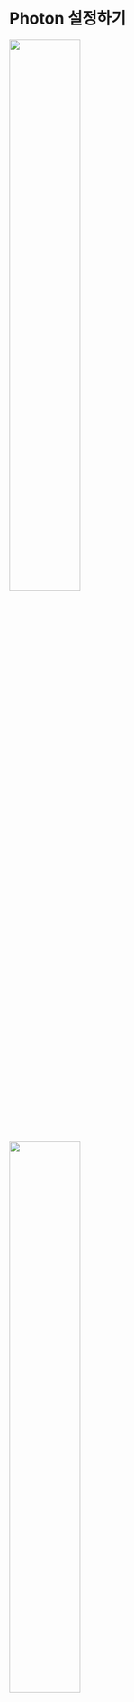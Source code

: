 Photon 설정하기
========================================
<img src="https://github.com/isp829/3dunitymulty/blob/master/images/lecture2/lecture2-1/2-1-1.png" width="50%">
<img src="https://github.com/isp829/3dunitymulty/blob/master/images/lecture2/lecture2-1/2-1-2.PNG" width="50%">  

* 3D프로젝트 하나 만들어주자.    

------------------------------      
<img src="https://github.com/isp829/3dunitymulty/blob/master/images/lecture2/lecture2-1/2-1-3.PNG" width="50%">
<img src="https://github.com/isp829/3dunitymulty/blob/master/images/lecture2/lecture2-1/2-1-4.PNG" width="50%">   

* Asset Store에서 PUN2 무료버전을 받아오자.  

------------------------------     
<img src="https://github.com/isp829/3dunitymulty/blob/master/images/lecture2/lecture2-1/2-1-5.png" width="50%">
<img src="https://github.com/isp829/3dunitymulty/blob/master/images/lecture2/lecture2-1/2-1-6.png" width="50%">   

* PUN2 import해주자.  

------------------------------     
<img src="https://github.com/isp829/3dunitymulty/blob/master/images/lecture2/lecture2-1/2-1-7.PNG" width="50%">

* 다운이 끝나면 이런창이 뜬다.  

------------------------------     
<img src="https://github.com/isp829/3dunitymulty/blob/master/images/lecture2/lecture2-1/2-1-8.PNG" width="50%">

* Photon Engine 사이트로 가주자.  

------------------------------  
<img src="https://github.com/isp829/3dunitymulty/blob/master/images/lecture2/lecture2-1/2-1-9.png" width="50%">
<img src="https://github.com/isp829/3dunitymulty/blob/master/images/lecture2/lecture2-1/2-1-10.png" width="50%">   

* 로그인 해주고 아이디 없으면 하나 만들어주자.  
* 공짜다 걱정말자.  

------------------------------     
<img src="https://github.com/isp829/3dunitymulty/blob/master/images/lecture2/lecture2-1/2-1-11.png" width="50%">
<img src="https://github.com/isp829/3dunitymulty/blob/master/images/lecture2/lecture2-1/2-1-12.png" width="50%">   

* Dashboard로 들어가서 create new app 클릭.  

------------------------------     
<img src="https://github.com/isp829/3dunitymulty/blob/master/images/lecture2/lecture2-1/2-1-13.PNG" width="50%">
<img src="https://github.com/isp829/3dunitymulty/blob/master/images/lecture2/lecture2-1/2-1-14.png" width="50%">   

* Photon type을 PUN으로 해주고 만들면 App Id가 뜬다.  
* 복사해주자.  

------------------------------     
<img src="https://github.com/isp829/3dunitymulty/blob/master/images/lecture2/lecture2-1/2-1-15.png" width="50%">
<img src="https://github.com/isp829/3dunitymulty/blob/master/images/lecture2/lecture2-1/2-1-16.png" width="50%">   

* 아까 뜬 PUN set up에 복사한 id를 입력해주고 setup project클릭   
* 완료메세지가 뜨면 창을 닫아주자.  

------------------------------     
<img src="https://github.com/isp829/3dunitymulty/blob/master/images/lecture2/lecture2-1/2-1-17.png" width="50%">
<img src="https://github.com/isp829/3dunitymulty/blob/master/images/lecture2/lecture2-1/2-1-18.PNG" width="50%">   

* Photon Server Settings가 생성된걸 알 수 있다.  
* 여러가지 서버 설정을 변경할 수 있지만 지금은 만질필요 없다.  

------------------------------     
[목차로](https://github.com/isp829/HU/blob/master/README.md)  
[다음](https://github.com/isp829/HU/blob/master/lecture/lectureA.md)  
-----------------------------
    

    
